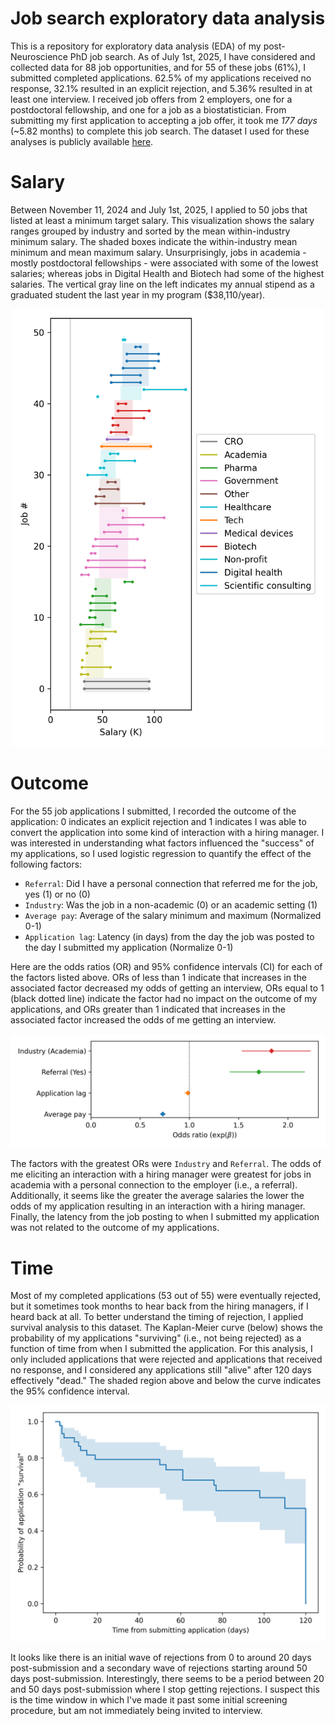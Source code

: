 # Job search exploratory data analysis
This is a repository for exploratory data analysis (EDA) of my post-Neuroscience PhD job search. As of July 1st, 2025, I have considered and collected data for 88 job opportunities, and for 55 of these jobs (61%), I submitted completed applications. 62.5% of my applications received no response, 32.1% resulted in an explicit rejection, and 5.36% resulted in at least one interview. I received job offers from 2 employers, one for a postdoctoral fellowship, and one for a job as a biostatistician. From submitting my first application to accepting a job offer, it took me *177 days* (~5.82 months) to complete this job search. The dataset I used for these analyses is publicly available [here](https://www.kaggle.com/datasets/jbhunt303/post-phd-neuroscience-job-search-dataset).

# Salary
Between November 11, 2024 and July 1st, 2025, I applied to 50 jobs that listed at least a minimum target salary. This visualization shows the salary ranges grouped by industry and sorted by the mean within-industry minimum salary. The shaded boxes indicate the within-industry mean minimum and mean maximum salary. Unsurprisingly, jobs in academia - mostly postdoctoral fellowships - were associated with some of the lowest salaries; whereas jobs in Digital Health and Biotech had some of the highest salaries. The vertical gray line on the left indicates my annual stipend as a graduated student the last year in my program ($38,110/year).
<p align="center">
  <img src="docs/imgs/salary_ranges.png" width="500" alt="Animated demo">
</p>

# Outcome
For the 55 job applications I submitted, I recorded the outcome of the application: 0 indicates an explicit rejection and 1 indicates I was able to convert the application into some kind of interaction with a hiring manager. I was interested in understanding what factors influenced the "success" of my applications, so I used logistic regression to quantify the effect of the following factors:
- `Referral`: Did I have a personal connection that referred me for the job, yes (1) or no (0)
- `Industry`: Was the job in a non-academic (0) or an academic setting (1)
- `Average pay`: Average of the salary minimum and maximum (Normalized 0-1)
- `Application lag`: Latency (in days) from the day the job was posted to the day I submitted my application (Normalize 0-1)

Here are the odds ratios (OR) and 95% confidence intervals (CI) for each of the factors listed above. ORs of less than 1 indicate that increases in the associated factor decreased my odds of getting an interview, ORs equal to 1 (black dotted line) indicate the factor had no impact on the outcome of my applications, and ORs greater than 1 indicated that increases in the associated factor increased the odds of me getting an interview.

<p align="center">
  <img src="docs/imgs/odds_ratios.png" width="700" alt="Animated demo">
</p>

The factors with the greatest ORs were `Industry` and `Referral`. The odds of me eliciting an interaction with a hiring manager were greatest for jobs in academia with a personal connection to the employer (i.e., a referral). Additionally, it seems like the greater the average salaries the lower the odds of my application resulting in an interaction with a hiring manager. Finally, the latency from the job posting to when I submitted my application was not related to the outcome of my applications.

# Time
Most of my completed applications (53 out of 55) were eventually rejected, but it sometimes took months to hear back from the hiring managers, if I heard back at all. To better understand the timing of rejection, I applied survival analysis to this dataset. The Kaplan-Meier curve (below) shows the probability of my applications "surviving" (i.e., not being rejected) as a function of time from when I submitted the application. For this analysis, I only included applications that were rejected and applications that received no response, and I considered any applications still "alive" after 120 days effectively "dead." The shaded region above and below the curve indicates the 95% confidence interval.

<p align="center">
  <img src="docs/imgs/application_survival.png" width="700" alt="Animated demo">
</p>

It looks like there is an initial wave of rejections from 0 to around 20 days post-submission and a secondary wave of rejections starting around 50 days post-submission. Interestingly, there seems to be a period between 20 and 50 days post-submission where I stop getting rejections. I suspect this is the time window in which I've made it past some initial screening procedure, but am not immediately being invited to interview.